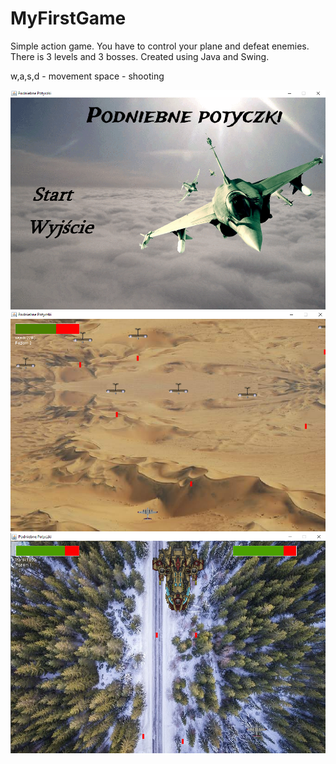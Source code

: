 # MyFirstGame

Simple action game. You have to control your plane and defeat enemies. There is 3 levels and 3 bosses. Created using Java and Swing.

w,a,s,d - movement
space - shooting

![zdjecie](https://github.com/Arthurgt/MyFirstGame/blob/master/menu.png)
![zdjecie](https://github.com/Arthurgt/MyFirstGame/blob/master/level.png)
![zdjecie](https://github.com/Arthurgt/MyFirstGame/blob/master/boss.png)


